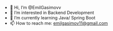 - 👋 Hi, I’m @EmilGasimovv
- 👀 I’m interested in Backend Development
- 🌱 I’m currently learning Java/ Spring Boot
- 📫 How to reach me:  emilgasimov11@gmail.com



